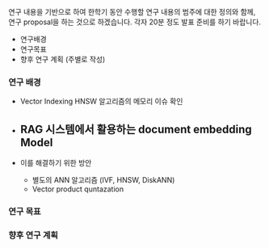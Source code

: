 
연구 내용을 기반으로 하여 한학기 동안 수행할 연구 내용의 범주에 대한 정의와 함께, 연구 proposal을 하는 것으로 하겠습니다. 각자 20분 정도 발표 준비를 하기 바랍니다.

- 연구배경
- 연구목표
- 향후 연구 계획 (주별로 작성)

### 연구 배경
- Vector Indexing HNSW 알고리즘의 메모리 이슈 확인
- RAG 시스템에서 활용하는 document embedding Model
	- 




- 이를 해결하기 위한 방안
	- 별도의 ANN 알고리즘 (IVF, HNSW, DiskANN)
	- Vector product quntazation





### 연구 목표


### 향후 연구 계획


